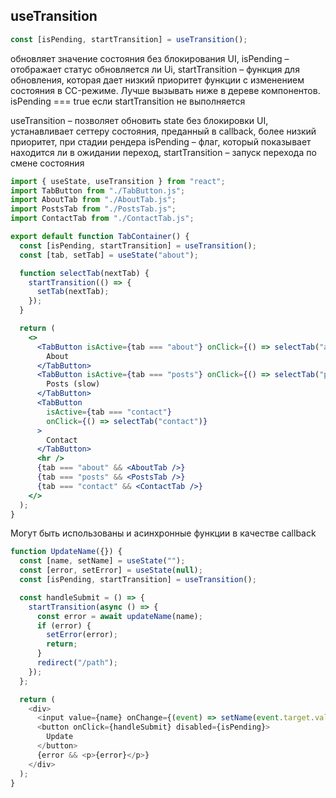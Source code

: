 ## useTransition

```js
const [isPending, startTransition] = useTransition();
```

обновляет значение состояния без блокирования UI, isPending – отображает статус обновляется ли Ui, startTransition – функция для обновления, которая дает низкий приоритет функции с изменением состояния в CC-режиме. Лучше вызывать ниже в дереве компонентов. isPending === true если startTransition не выполняется

useTransition – позволяет обновить state без блокировки UI, устанавливает сеттеру состояния, преданный в callback, более низкий приоритет, при стадии рендера
isPending – флаг, который показывает находится ли в ожидании переход, startTransition – запуск перехода по смене состояния

```jsx
import { useState, useTransition } from "react";
import TabButton from "./TabButton.js";
import AboutTab from "./AboutTab.js";
import PostsTab from "./PostsTab.js";
import ContactTab from "./ContactTab.js";

export default function TabContainer() {
  const [isPending, startTransition] = useTransition();
  const [tab, setTab] = useState("about");

  function selectTab(nextTab) {
    startTransition(() => {
      setTab(nextTab);
    });
  }

  return (
    <>
      <TabButton isActive={tab === "about"} onClick={() => selectTab("about")}>
        About
      </TabButton>
      <TabButton isActive={tab === "posts"} onClick={() => selectTab("posts")}>
        Posts (slow)
      </TabButton>
      <TabButton
        isActive={tab === "contact"}
        onClick={() => selectTab("contact")}
      >
        Contact
      </TabButton>
      <hr />
      {tab === "about" && <AboutTab />}
      {tab === "posts" && <PostsTab />}
      {tab === "contact" && <ContactTab />}
    </>
  );
}
```

Могут быть использованы и асинхронные функции в качестве callback

```js
function UpdateName({}) {
  const [name, setName] = useState("");
  const [error, setError] = useState(null);
  const [isPending, startTransition] = useTransition();

  const handleSubmit = () => {
    startTransition(async () => {
      const error = await updateName(name);
      if (error) {
        setError(error);
        return;
      }
      redirect("/path");
    });
  };

  return (
    <div>
      <input value={name} onChange={(event) => setName(event.target.value)} />
      <button onClick={handleSubmit} disabled={isPending}>
        Update
      </button>
      {error && <p>{error}</p>}
    </div>
  );
}
```
